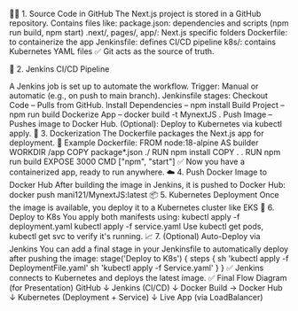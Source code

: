 🧑‍💻 1. Source Code in GitHub
The Next.js project is stored in a GitHub repository.
Contains files like:
     package.json: dependencies and scripts (npm run build, npm start)
     .next/, pages/, app/: Next.js specific folders
     Dockerfile: to containerize the app
     Jenkinsfile: defines CI/CD pipeline
     k8s/: contains Kubernetes YAML files
✅ Git acts as the source of truth.

🔁 2. Jenkins CI/CD Pipeline

A Jenkins job is set up to automate the workflow.
Trigger: Manual or automatic (e.g., on push to main branch).
Jenkinsfile stages:
      Checkout Code – Pulls from GitHub.
      Install Dependencies – npm install
      Build Project – npm run build
      Dockerize App – docker build -t MynextJS .
      Push Image – Pushes image to Docker Hub.
      (Optional): Deploy to Kubernetes via kubectl apply.
🐳 3. Dockerization
The Dockerfile packages the Next.js app for deployment.
📄 Example Dockerfile: 
FROM node:18-alpine AS builder
WORKDIR /app
COPY package*.json ./
RUN npm install
COPY . .
RUN npm run build
EXPOSE 3000
CMD ["npm", "start"]
✅ Now you have a containerized app, ready to run anywhere.
☁️ 4. Push Docker Image to Docker Hub
After building the image in Jenkins, it is pushed to Docker Hub:
docker push mani121/MynextJS:latest
📦 5. Kubernetes Deployment
Once the image is available, you deploy it to a Kubernetes cluster like EKS
🧪 6. Deploy to K8s
You apply both manifests using:
kubectl apply -f deployment.yaml
kubectl apply -f service.yaml
Use kubectl get pods, kubectl get svc to verify it's running.
📈 7. (Optional) Auto-Deploy via Jenkins
You can add a final stage in your Jenkinsfile to automatically deploy after pushing the image:
stage('Deploy to K8s') {
    steps {
        sh 'kubectl apply -f DeploymentFile.yaml'
        sh 'kubectl apply -f Service.yaml'
    }
}
✅ Jenkins connects to Kubernetes and deploys the latest image.
✅ Final Flow Diagram (for Presentation)
GitHub
  ↓
Jenkins (CI/CD)
  ↓
Docker Build → Docker Hub
  ↓
Kubernetes (Deployment + Service)
  ↓
Live App (via LoadBalancer)
